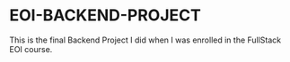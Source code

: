 # EOI-BACKEND-PROJECT
This is the final Backend Project I did when I was enrolled in the FullStack EOI course. 
